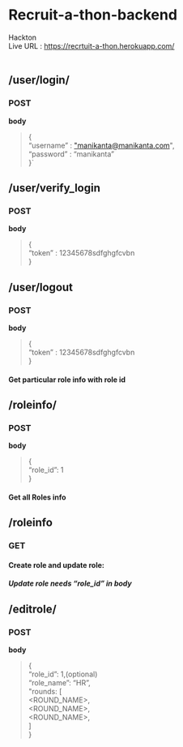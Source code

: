 # Recruit-a-thon-backend
Hackton
<br>
Live URL : https://recrtuit-a-thon.herokuapp.com/ <br>
<br>

<h2 id="userlogin">/user/login/</h2>
<h3 id="post">POST</h3>
<p><strong>body</strong></p>
<blockquote>
<p>{<br>
“username” : <a href="mailto:%22manikanta@manikanta.com">"manikanta@manikanta.com</a>",<br>
“password” : “manikanta”<br>
}`</p>
</blockquote>
<h2 id="userverify_login">/user/verify_login</h2>
<h3 id="post-1">POST</h3>
<p><strong>body</strong></p>
<blockquote>
<p>{<br>
“token” : 12345678sdfghgfcvbn<br>
}</p>
</blockquote>
<h2 id="userlogout">/user/logout</h2>
<h3 id="post-2">POST</h3>
<p><strong>body</strong></p>
<blockquote>
<p>{<br>
“token” : 12345678sdfghgfcvbn<br>
}</p>
</blockquote>
<h4 id="get-particular-role-info-with-role-id">Get particular role info with role id</h4>
<h2 id="roleinfo">/roleinfo/</h2>
<h3 id="post-3">POST</h3>
<p><strong>body</strong></p>
<blockquote>
<p>{<br>
“role_id”: 1<br>
}</p>
</blockquote>
<h4 id="get-all-roles-info">Get all Roles info</h4>
<h2 id="roleinfo-1">/roleinfo</h2>
<h3 id="get">GET</h3>
<h4 id="create-role-and-update-role">Create role and update role:</h4>
<h5 id="update-role-needs-role_id-in-body">Update role needs “role_id” in body</h5>
<h2 id="editrole">/editrole/</h2>
<h3 id="post-4">POST</h3>
<p><strong>body</strong></p>
<blockquote>
<p>{<br>
“role_id”: 1,(optional)<br>
“role_name”: “HR”,<br>
"rounds: [<br>
&lt;ROUND_NAME&gt;,<br>
&lt;ROUND_NAME&gt;,<br>
&lt;ROUND_NAME&gt;,<br>
]<br>
}</p>
</blockquote>


